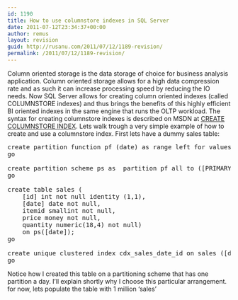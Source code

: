 ```yaml
---
id: 1190
title: How to use columnstore indexes in SQL Server
date: 2011-07-12T23:34:37+00:00
author: remus
layout: revision
guid: http://rusanu.com/2011/07/12/1189-revision/
permalink: /2011/07/12/1189-revision/
---
```

Column oriented storage is the data storage of choice for business analysis application. Column oriented storage allows for a high data compression rate and as such it can increase processing speed by reducing the IO needs. Now SQL Server allows for creating column oriented indexes (called COLUMNSTORE indexes) and thus brings the benefits of this highly efficient BI oriented indexes in the same engine that runs the OLTP workload. The syntax for creating columnstore indexes is described on MSDN at <a href="http://msdn.microsoft.com/en-us/library/gg492153%28v=SQL.110%29.aspx" target="_blank">CREATE COLUMNSTORE INDEX</a>. Lets walk trough a very simple example of how to create and use a columnstore index. First lets have a dummy sales table:

<pre>create partition function pf (date) as range left for values ('20110712', '20110713', '20110714', '20110715', '20110716');
go

create partition scheme ps as  partition pf all to ([PRIMARY]);
go

create table sales (
	[id] int not null identity (1,1),
	[date] date not null,
	itemid smallint not null,
	price money not null,
	quantity numeric(18,4) not null)
	on ps([date]);
go

create unique clustered index cdx_sales_date_id on sales ([date], [id]) on ps([date]);
go
</pre>

Notice how I created this table on a partitioning scheme that has one partition a day. I&#8217;ll explain shortly why I choose this particular arrangement. for now, lets populate the table with 1 million &#8216;sales&#8217;
